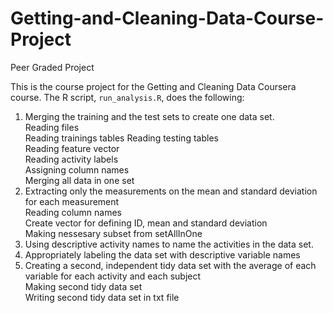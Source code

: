 # Getting-and-Cleaning-Data-Course-Project
Peer Graded Project

This is the course project for the Getting and Cleaning Data Coursera course.
The R script, `run_analysis.R`, does the following:
  
1. Merging the training and the test sets to create one data set.   
  Reading files    
     Reading trainings tables
     Reading testing tables   
     Reading feature vector   
     Reading activity labels   
     Assigning column names   
     Merging all data in one set   
2. Extracting only the measurements on the mean and standard deviation for each measurement   
     Reading column names  
     Create vector for defining ID, mean and standard deviation   
     Making nessesary subset from setAllInOne   
3. Using descriptive activity names to name the activities in the data set.   
4. Appropriately labeling the data set with descriptive variable names   
5. Creating a second, independent tidy data set with the average of each variable for each activity and each subject   
     Making second tidy data set   
     Writing second tidy data set in txt file
